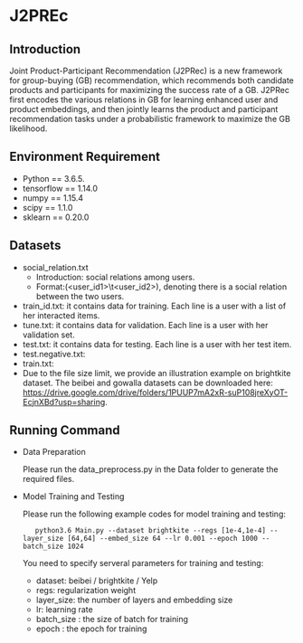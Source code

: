 # J2PREc
## Introduction 

Joint Product-Participant Recommendation (J2PRec) is a new framework for group-buying (GB) recommendation, which recommends both candidate products and participants for maximizing the success rate of a GB. J2PRec first encodes the various relations in GB for learning enhanced user and product embeddings, and then jointly learns the product and participant recommendation tasks under a probabilistic framework to maximize the GB likelihood.

## Environment Requirement

+ Python == 3.6.5. 
+ tensorflow == 1.14.0
+ numpy == 1.15.4
+ scipy == 1.1.0
+ sklearn == 0.20.0



## Datasets

+ social_relation.txt
   + Introduction: social relations among users. 
   + Format:(<user_id1>\t<user_id2>), denoting there is a social relation between the two users.
+ train_id.txt: it contains data for training. Each line is a user with a list of her interacted items. 
+ tune.txt: it contains data for validation. Each line is a user with her validation set. 
+ test.txt: it contains data for testing. Each line is a user with her test item.
+ test.negative.txt: 
+ train.txt:
+ Due to the file size limit, we provide an illustration example on brightkite dataset. The beibei and gowalla datasets can be downloaded here: https://drive.google.com/drive/folders/1PUUP7mA2xR-suP108jreXyOT-EcjnXBd?usp=sharing. 
   
## Running Command 

+ Data Preparation 

    Please run the data_preprocess.py in the Data folder to generate the required files. 

+ Model Training and Testing

    Please run the following example codes for model training and testing: 

         python3.6 Main.py --dataset brightkite --regs [1e-4,1e-4] --layer_size [64,64] --embed_size 64 --lr 0.001 --epoch 1000 --batch_size 1024 

   
    You need to specify serveral parameters for training and testing:
   
    + dataset: beibei / brightkite / Yelp
    + regs: regularization weight 
    + layer_size: the number of layers and embedding size 
    + lr: learning rate
    + batch_size : the size of batch for training
    + epoch : the epoch for training 
   
   
   
   
